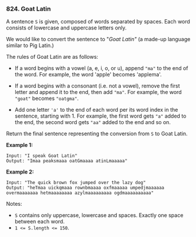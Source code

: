 ### 824. Goat Latin



A sentence `S` is given, composed of words separated by spaces. Each word consists of lowercase and uppercase letters only.

We would like to convert the sentence to "*Goat Latin"* (a made-up language similar to Pig Latin.)

The rules of Goat Latin are as follows:

- If a word begins with a vowel (a, e, i, o, or u), append `"ma"` to the end of the word.
  For example, the word 'apple' becomes 'applema'.
   
- If a word begins with a consonant (i.e. not a vowel), remove the first letter and append it to the end, then add `"ma"`.
  For example, the word `"goat"` becomes `"oatgma"`.
   
- Add one letter `'a'` to the end of each word per its word index in the sentence, starting with 1.
  For example, the first word gets `"a"` added to the end, the second word gets `"aa"` added to the end and so on.

Return the final sentence representing the conversion from `S` to Goat Latin. 

 

**Example 1:**

```
Input: "I speak Goat Latin"
Output: "Imaa peaksmaaa oatGmaaaa atinLmaaaaa"
```

**Example 2:**

```
Input: "The quick brown fox jumped over the lazy dog"
Output: "heTmaa uickqmaaa rownbmaaaa oxfmaaaaa umpedjmaaaaaa overmaaaaaaa hetmaaaaaaaa azylmaaaaaaaaa ogdmaaaaaaaaaa"
```

 

Notes:

- `S` contains only uppercase, lowercase and spaces. Exactly one space between each word.
- `1 <= S.length <= 150`.

